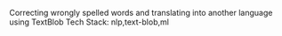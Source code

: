 
Correcting wrongly spelled words and translating into another language using TextBlob
Tech Stack: nlp,text-blob,ml

